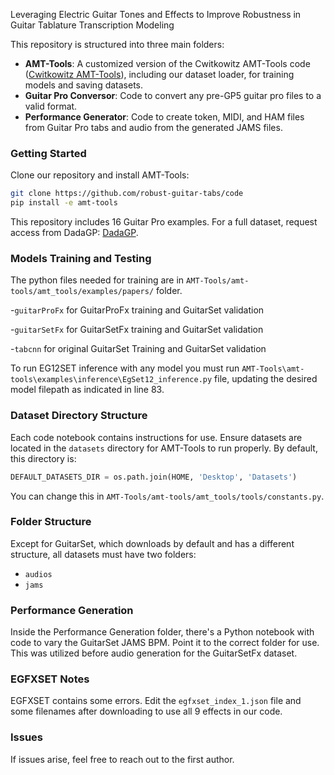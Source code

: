 Leveraging Electric Guitar Tones and Effects to Improve Robustness in Guitar Tablature Transcription Modeling

This repository is structured into three main folders:

- **AMT-Tools**: A customized version of the Cwitkowitz AMT-Tools code ([Cwitkowitz AMT-Tools](https://github.com/cwitkowitz/amt-tools/)), including our dataset loader, for training models and saving datasets.
- **Guitar Pro Conversor**: Code to convert any pre-GP5 guitar pro files to a valid format.
- **Performance Generator**: Code to create token, MIDI, and HAM files from Guitar Pro tabs and audio from the generated JAMS files.

### Getting Started

Clone our repository and install AMT-Tools:

```bash
git clone https://github.com/robust-guitar-tabs/code
pip install -e amt-tools
```

This repository includes 16 Guitar Pro examples. For a full dataset, request access from DadaGP: [DadaGP](https://github.com/dada-bots/dadaGP).

### Models Training and Testing

The python files needed for training are in `AMT-Tools/amt-tools/amt_tools/examples/papers/` folder.

-`guitarProFx` for GuitarProFx training and GuitarSet validation

-`guitarSetFx` for GuitarSetFx training and GuitarSet validation

-`tabcnn` for original GuitarSet Training and GuitarSet validation

To run EG12SET inference with any model you must run `AMT-Tools\amt-tools\examples\inference\EgSet12_inference.py` file, updating the desired model filepath as indicated in line 83.

### Dataset Directory Structure

Each code notebook contains instructions for use. Ensure datasets are located in the `datasets` directory for AMT-Tools to run properly. By default, this directory is:

```python
DEFAULT_DATASETS_DIR = os.path.join(HOME, 'Desktop', 'Datasets')
```

You can change this in `AMT-Tools/amt-tools/amt_tools/tools/constants.py`.

### Folder Structure

Except for GuitarSet, which downloads by default and has a different structure, all datasets must have two folders:

- `audios`
- `jams`

### Performance Generation

Inside the Performance Generation folder, there's a Python notebook with code to vary the GuitarSet JAMS BPM. Point it to the correct folder for use. This was utilized before audio generation for the GuitarSetFx dataset.

### EGFXSET Notes

EGFXSET contains some errors. Edit the `egfxset_index_1.json` file and some filenames after downloading to use all 9 effects in our code.

### Issues

If issues arise, feel free to reach out to the first author.